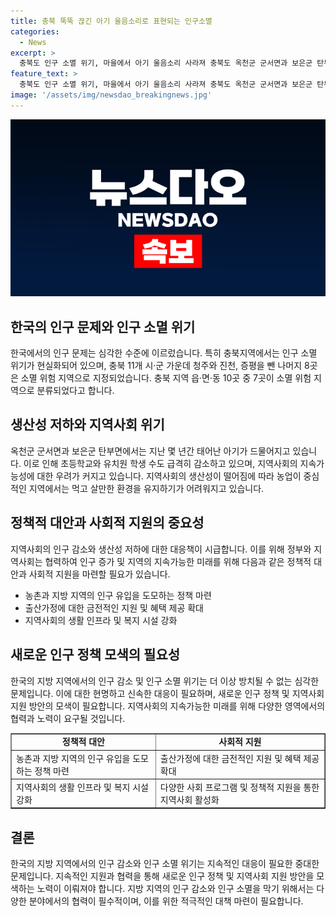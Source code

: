 ```yaml
---
title: 충북 뚝뚝 끊긴 아기 울음소리로 표현되는 인구소멸
categories:
  - News
excerpt: >
  충북도 인구 소멸 위기, 마을에서 아기 울음소리 사라져 충북도 옥천군 군서면과 보은군 탄부면에서 인구 감소로 아기 태어나지 않는 사례가 속출하고 있다. 출산 가정에 주는 축하금도 집중적으로 늘렸지만, 5년간 태어난 아기는 극히 드물었고, 소멸 위험 지역으로 분류됐다. 이에 따라 지역 주민들은 인구 증가를 위한 노력이 시급하다고 호소하고 있다.
feature_text: >
  충북도 인구 소멸 위기, 마을에서 아기 울음소리 사라져 충북도 옥천군 군서면과 보은군 탄부면에서 인구 감소로 아기 태어나지 않는 사례가 속출하고 있다. 출산 가정에 주는 축하금도 집중적으로 늘렸지만, 5년간 태어난 아기는 극히 드물었고, 소멸 위험 지역으로 분류됐다. 이에 따라 지역 주민들은 인구 증가를 위한 노력이 시급하다고 호소하고 있다.
image: '/assets/img/newsdao_breakingnews.jpg'
---
```


<p><img src="/assets/img/newsdao_breakingnews.jpg" alt="pcversion 속보" /></p>

<h2 data-ke-size="size26">한국의 인구 문제와 인구 소멸 위기</h2>

<p>한국에서의 인구 문제는 심각한 수준에 이르렀습니다. 특히 충북지역에서는 인구 소멸 위기가 현실화되어 있으며, 충북 11개 시·군 가운데 청주와 진천, 증평을 뺀 나머지 8곳은 소멸 위험 지역으로 지정되었습니다. 충북 지역 읍·면·동 10곳 중 7곳이 소멸 위험 지역으로 분류되었다고 합니다.</p>

<p data-ke-size="size16"></p>

<h2 data-ke-size="size26">생산성 저하와 지역사회 위기</h2>

<p>옥천군 군서면과 보은군 탄부면에서는 지난 몇 년간 태어난 아기가 드물어지고 있습니다. 이로 인해 초등학교와 유치원 학생 수도 급격히 감소하고 있으며, 지역사회의 지속가능성에 대한 우려가 커지고 있습니다. 지역사회의 생산성이 떨어짐에 따라 농업이 중심적인 지역에서는 먹고 살만한 환경을 유지하기가 어려워지고 있습니다.</p>

<p data-ke-size="size16"></p>

<h2 data-ke-size="size26">정책적 대안과 사회적 지원의 중요성</h2>

<p>지역사회의 인구 감소와 생산성 저하에 대한 대응책이 시급합니다. 이를 위해 정부와 지역사회는 협력하여 인구 증가 및 지역의 지속가능한 미래를 위해 다음과 같은 정책적 대안과 사회적 지원을 마련할 필요가 있습니다.</p>

<ul>
<li>농촌과 지방 지역의 인구 유입을 도모하는 정책 마련</li>
<li>출산가정에 대한 금전적인 지원 및 혜택 제공 확대</li>
<li>지역사회의 생활 인프라 및 복지 시설 강화</li>
</ul>

<p data-ke-size="size16"></p>

<h2 data-ke-size="size26">새로운 인구 정책 모색의 필요성</h2>

<p>한국의 지방 지역에서의 인구 감소 및 인구 소멸 위기는 더 이상 방치될 수 없는 심각한 문제입니다. 이에 대한 현명하고 신속한 대응이 필요하며, 새로운 인구 정책 및 지역사회 지원 방안의 모색이 필요합니다. 지역사회의 지속가능한 미래를 위해 다양한 영역에서의 협력과 노력이 요구될 것입니다.</p>

<table style="width: 100%;" border="1">
<tbody>
<tr>
<td style="text-align: center; height: 17px;"><b>정책적 대안</b></td>
<td style="text-align: center; height: 17px;"><b>사회적 지원</b></td>
</tr>
<tr>
<td style="text-align: left;">농촌과 지방 지역의 인구 유입을 도모하는 정책 마련</td>
<td style="text-align: left;">출산가정에 대한 금전적인 지원 및 혜택 제공 확대</td>
</tr>
<tr>
<td style="text-align: left;">지역사회의 생활 인프라 및 복지 시설 강화</td>
<td style="text-align: left;">다양한 사회 프로그램 및 정책적 지원을 통한 지역사회 활성화</td>
</tr>
</tbody>
</table>

<p data-ke-size="size16"></p>

<h2 data-ke-size="size26">결론</h2>

<p>한국의 지방 지역에서의 인구 감소와 인구 소멸 위기는 지속적인 대응이 필요한 중대한 문제입니다. 지속적인 지원과 협력을 통해 새로운 인구 정책 및 지역사회 지원 방안을 모색하는 노력이 이뤄져야 합니다. 지방 지역의 인구 감소와 인구 소멸을 막기 위해서는 다양한 분야에서의 협력이 필수적이며, 이를 위한 적극적인 대책 마련이 필요합니다.</p>

<p data-ke-size="size16"></p>

